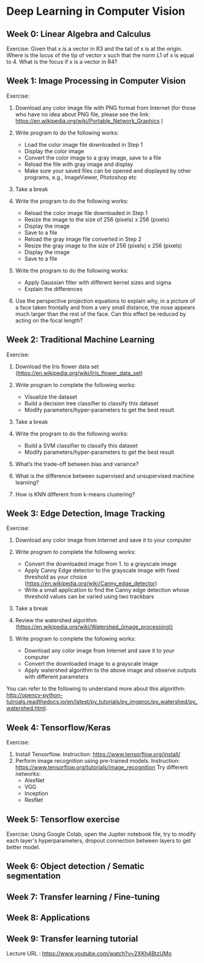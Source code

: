 # Deep Learning in Computer Vision


## Week 0: Linear Algebra and Calculus

Exercise: 
Given that x is a vector in R3 and the tail of x is at the origin. Where is the locus of the tip of vector x such that the norm L1 of x is equal to 4. What is the focus if x is a vector in R4?

## Week 1: Image Processing in Computer Vision

Exercise: 
1. Download any color image file with PNG format from Internet (for those who have no idea about PNG file, please see the link: https://en.wikipedia.org/wiki/Portable_Network_Graphics )

2. Write program to do the following works:
	* Load the color image file downloaded in Step 1
	* Display the color image
	* Convert the color image to a gray image, save to a file
	* Reload the file with gray image and display
	* Make sure your saved files can be opened and displayed by other programs, e.g., ImageViewer, Photoshop etc

3. Take a break

4. Write the program to do the following works:
	* Reload the color image file downloaded in Step 1
	* Resize the image to the size of 256 (pixels) x 256 (pixels)
	* Display the image
	* Save to a file
	* Reload the gray image file converted in Step 2
	* Resize the gray image to the  size of 256 (pixels) x 256 (pixels)
	* Display the image
	* Save to a file

5. Write the program to do the following works:
	* Apply Gaussian filter with different kernel sizes and sigma
	* Explain the differences

6. Use the perspective projection equations to explain why, in a picture of a face taken frontally and from a very small distance, the nose appears much larger than the rest of the face. Can this effect be reduced by acting on the focal length? 

## Week 2: Traditional Machine Learning

Exercise: 
1. Download the Iris flower data set (https://en.wikipedia.org/wiki/Iris_flower_data_set)

2. Write program to complete the following works:
	* Visualize the dataset
	* Build a decision tree classifier to classify this dataset
	* Modify parameters/hyper-parameters to get the best result

3. Take a break

4. Write the program to do the following works:
	* Build a SVM classifier to classify this dataset
	* Modify parameters/hyper-parameters to get the best result

5. What’s the trade-off between bias and variance?
6. What is the difference between supervised and unsupervised machine learning?
7. How is KNN different from k-means clustering?

## Week 3: Edge Detection, Image Tracking

Exercise: 
1. Download any color image from Internet and save it to your computer

2. Write program to complete the following works:
	* Convert the downloaded image from 1. to a grayscale image
	* Apply Canny Edge detector to the grayscale image with fixed threshold as your choice 		(https://en.wikipedia.org/wiki/Canny_edge_detector)
	* Write a small application to find the Canny edge detection whose threshold values can be varied using two trackbars

3. Take a break

4. Review the watershed algorithm (https://en.wikipedia.org/wiki/Watershed_(image_processing))

5. Write program to complete the following works:
	* Download any color image from Internet and save it to your computer
	* Convert the downloaded image to a grayscale image
	* Apply watershed algorithm to the above image and observe outputs with different parameters
	
You can refer to the following to understand more about this algorithm: http://opencv-python-tutroals.readthedocs.io/en/latest/py_tutorials/py_imgproc/py_watershed/py_watershed.html.

## Week 4: Tensorflow/Keras

Exercise: 
1. Install Tensorflow. Instruction: https://www.tensorflow.org/install/	
2. Perform image recognition using pre-trained models. Instruction: https://www.tensorflow.org/tutorials/image_recognition
Try different networks:
	* AlexNet
	* VGG
	* Inception
	* ResNet

## Week 5: Tensorflow exercise

Exercise: 
Using Google Colab, open the Jupiter notebook file, try to modify each layer's hyperparameters,	dropout connection between layers to get better model.


## Week 6: Object detection / Sematic segmentation

## Week 7: Transfer learning / Fine-tuning

## Week 8: Applications

## Week 9: Transfer learning tutorial

Lecture URL : https://www.youtube.com/watch?v=2XKh4BtzUMo

